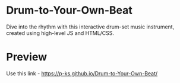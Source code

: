 # Drum-to-Your-Own-Beat
Dive into the rhythm with this interactive drum-set music instrument, created using high-level JS and HTML/CSS.

# Preview
Use this link - https://p-ks.github.io/Drum-to-Your-Own-Beat/
